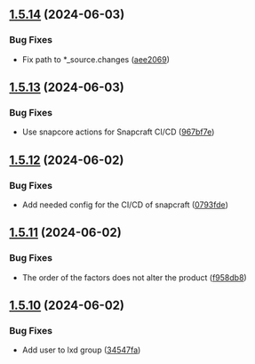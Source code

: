## [1.5.14](https://github.com/ghfetch/ghfetch/compare/v1.5.13...v1.5.14) (2024-06-03)


### Bug Fixes

* Fix path to *_source.changes ([aee2069](https://github.com/ghfetch/ghfetch/commit/aee2069f505480c6a37fb7289a6bdd3e949c8e24))



## [1.5.13](https://github.com/ghfetch/ghfetch/compare/v1.5.12...v1.5.13) (2024-06-03)


### Bug Fixes

* Use snapcore actions for Snapcraft CI/CD ([967bf7e](https://github.com/ghfetch/ghfetch/commit/967bf7e1b618ae92b493db0c1c3d862303147408))



## [1.5.12](https://github.com/ghfetch/ghfetch/compare/v1.5.11...v1.5.12) (2024-06-02)


### Bug Fixes

* Add needed config for the CI/CD of snapcraft ([0793fde](https://github.com/ghfetch/ghfetch/commit/0793fde8b069cc5a70865af879b25ace0468da26))



## [1.5.11](https://github.com/ghfetch/ghfetch/compare/v1.5.10...v1.5.11) (2024-06-02)


### Bug Fixes

* The order of the factors does not alter the product ([f958db8](https://github.com/ghfetch/ghfetch/commit/f958db8d222ba953ee5e16cff7fbd6cefe13795f))



## [1.5.10](https://github.com/ghfetch/ghfetch/compare/v1.5.9...v1.5.10) (2024-06-02)


### Bug Fixes

* Add user to lxd group ([34547fa](https://github.com/ghfetch/ghfetch/commit/34547fa41ef5f3c84fe983f6f42e554a9090a31d))



